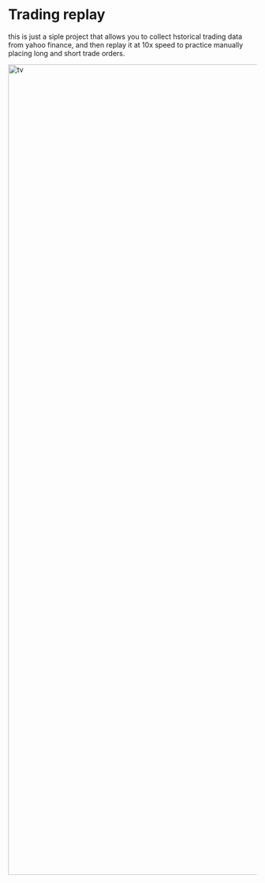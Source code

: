 # Trading replay

this is just a siple project that allows you to collect hstorical trading data from yahoo finance, and then replay it at 10x speed to practice manually placing long and short trade orders.

<img width="2880" height="1639" alt="tv" src="https://github.com/user-attachments/assets/3bd83f69-0d2c-4c5e-9b2b-98bf3efbbf4a" />

